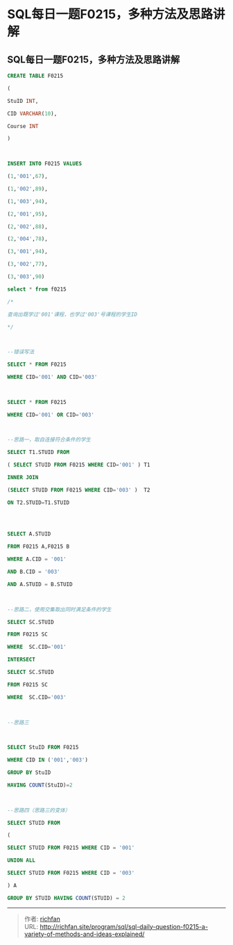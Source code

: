 # SQL每日一题F0215，多种方法及思路讲解

## SQL每日一题F0215，多种方法及思路讲解
```sql
CREATE TABLE F0215

(

StuID INT,

CID VARCHAR(10),

Course INT

)

  

INSERT INTO F0215 VALUES

(1,'001',67),

(1,'002',89),

(1,'003',94),

(2,'001',95),

(2,'002',88),

(2,'004',78),

(3,'001',94),

(3,'002',77),

(3,'003',90)

select * from f0215

/*

查询出既学过'001'课程，也学过'003'号课程的学生ID

*/

  

--错误写法

SELECT * FROM F0215

WHERE CID='001' AND CID='003'

  

SELECT * FROM F0215

WHERE CID='001' OR CID='003'

  

--思路一，取自连接符合条件的学生

SELECT T1.STUID FROM

( SELECT STUID FROM F0215 WHERE CID='001' ) T1

INNER JOIN

(SELECT STUID FROM F0215 WHERE CID='003' )  T2  

ON T2.STUID=T1.STUID

  
  

SELECT A.STUID

FROM F0215 A,F0215 B

WHERE A.CID = '001'

AND B.CID = '003'

AND A.STUID = B.STUID

  

--思路二，使用交集取出同时满足条件的学生

SELECT SC.STUID

FROM F0215 SC

WHERE  SC.CID='001'

INTERSECT

SELECT SC.STUID

FROM F0215 SC

WHERE  SC.CID='003'

  

--思路三

  

SELECT StuID FROM F0215

WHERE CID IN ('001','003')

GROUP BY StuID

HAVING COUNT(StuID)=2

  

--思路四（思路三的变体）

SELECT STUID FROM

(

SELECT STUID FROM F0215 WHERE CID = '001'

UNION ALL

SELECT STUID FROM F0215 WHERE CID = '003'

) A

GROUP BY STUID HAVING COUNT(STUID) = 2
```

---

> 作者: [richfan](https://richfan.site/)  
> URL: http://richfan.site/program/sql/sql-daily-question-f0215-a-variety-of-methods-and-ideas-explained/  

